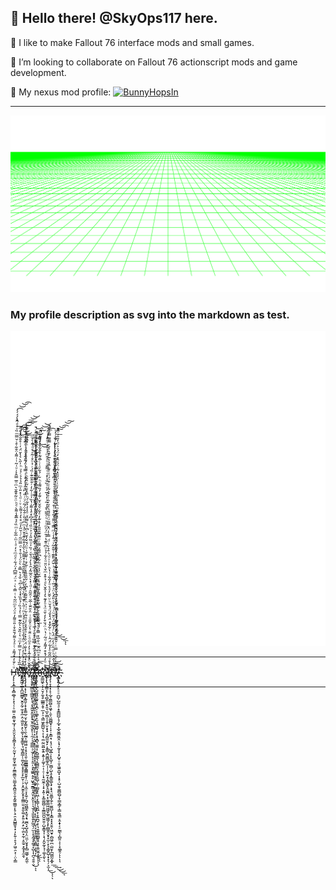 👋 Hello there! @SkyOps117 here.
 ---

🌱 I like to make Fallout 76 interface mods and small games.

🤝 I’m looking to collaborate on Fallout 76 actionscript mods and game development.

🔗 My nexus mod profile: [![BunnyHopsIn](https://images.nexusmods.com/favicons/ReskinOrange/favicon-16x16.png)](https://www.nexusmods.com/users/4382192?tab=user+files)

---

<img src="https://raw.githubusercontent.com/SkyOps117/SkyOps117/main/retro.svg" alt=""/>

### My profile description as svg into the markdown as test.
<img src="./README.svg" alt="" />

---

H̴̴̶̡̨̨̛͕͓̳͎̝̻̼̲̘͎͓̖̦̦̠͚̤̠͈̻͈͓̲̘̹͉͈̮̤͓̯̭͇͙͕̤̹̰̮͎̦̰̮̤̟̳̣̗̼͇̱͇̤̖̤̳̞͍̭̪͈̯̩̱͙̰͍͚̳̠̙̥̖̠̯͕͈̺̳̱̞͙̣̦̙͍̜̥͉̗͖̠̯͕̜̣̤͕̳ͧͨ̐̓̂́͌ͯͭͣ́ͯ͌́̆̐̊̇̎ͦ͌̓ͣ̈́ͤͫͫ͂̔ͭ̿̇̀ͥͯ̈́̿͆̓̈́͋ͤͩͫͯ̒ͣͭͫ̇̅͋ͬͫ̏ͤ̉̅͊̾͌̀ͤͪ̈ͧ̃͒͊̆͛ͫͦ̅̿̂͐͗ͧ͑̃ͭ͗͌̍̈̌͋̊ͨ̆̿ͫ̏ͮ̍ͩ̂̔́́́́̚̕̕͘͘͢͟͢͜͡͝͝͡ͅeͯ̍̅̏̉̉̇̍͗̆̿̓ͫͧ͛͑̏̌͛̀͋͊̿ͭ̓̉̏ͬ̉̎̏̽̾̏̂ͨ͆ͪ̐̉͛̿ͯ̀ͦ̈́͗̆͑̽ͩ̿ͫ̃ͨͭ̆̋̓ͩ̊͛̒̉͌ͪͮͥͩ͑̽̎͑ͫ̎̉̉̉ͨ͐ͮͪ̍̋̀͛̔̌̈́̍ͭ̊̄̐̑̾ͩ̚̚̚͏̷̴̧̕͜͟͠͠҉̵̡̡́͘̕͟͠҉̶̕͡͏̩̹͓͖͔̲̤̝̪͖̼͇̟̮̭̞̰̦̼͎͓̼̣̯̣͖͈̙̣̙̖͚͕͎̮̥̳̱̜̘͖̥̻̲̦̹͚̞̺͕̞̥̙̞̙̲̮̜͕͕̭̫̭̙̬̟͓͚͇̤͈͔̥̬͚͔̙͍͕̯̣̙̲̦̼̤̟̰̜̝̱̫̠͙̰̟̟̼̯ͅl̴̷̢̧̧̨̛̛̑̅̽͂̇́̀ͣ̓ͩͥͧ̑̉̄̉ͩ̍͐̆̔ͯ̉ͯͫͭ̎̀͗͊ͩ̏̀̊͆̓͋͛̈̉͌̅̑̃͋͐͒͌̋̔̀̋̓̽͋͊̾̆ͦ̉ͫ͆ͩ̎ͨ̄͋̈́̃ͨͧͬ̏́͆̑̂̍͐̒ͭͥ̿́ͬͬͧ̔̊̌̐ͥͫ͌͌ͤͣͫ̔́̀̚̕͜͢͟͢͡͞͝͏̷̨̟͈̭͎̝̩͖̟̬̞̺͓̜̜̞̮̬͈̻̪͈̯͓̻͖̦͔͙͉̭̻̼̮͉͎̺̱̭͎͍̦̤̜̝̣̮̣͙̭̺̞͈̤̱̭̖̥̰͈͉͚̤̙͚̬̺̣̠̞͓͈̝̩͚͔͇͕̗͔̥͈̹͕̦̳̝̦̟̼̰̝͔̤̲̩͚̯̲͟͝ͅͅl̷̵̴̷̵̸̷̨̢̡̡̧̡̛̛̛͓̗̗̲̻͙̲͈̬͕̞̝̥͇̲̠̮͕̰͙͇̮̗̠̯̖̰̲͔̰̰͖̤̞͔̥͉̖͈̹̲̳͇̳̝͇͇̮͈̞̹̤̺̩͔̼̠̞͓̼̠̗̪̘̰̪̳̭͙̫̘̝̘̫̪̖͓̺̝͈͎̤̤̼̦̮̝̟̙̻̫͖̥͙̰̼̜ͧ̉̒̽ͩ͒͐̍̐̈́̇̏̽͐ͣ͒̂̊ͤͧ̏͂͑̆ͬ͑͐ͪ̑͂͂̂ͦ̓͆̒ͬ̃̎̏̏̾ͬ͋͒ͥ̌̆̌͗ͦ̈́̆̌̓̌̑ͨ͆ͤ́͗͌̑ͮͧ̾̓͐͋́ͪ̅̂̈̈ͮ̃̇̂̂ͪͣͩͪ̈́͂̄͋ͯͦ̉̍͗͆̆̔ͭͭ́́̚̕͟͝͠͠ͅͅͅŏ̡̋̋̌ͦ̽̾̃̾͐̓ͣͫͦͨ̈̐̔ͧͤ̆̄ͧͥ̈͐̄̈̐̇̅̆ͭ̑͂̑ͬͩ̇̽̀ͯ̑̅̃̒̑͐̀̓ͩ̌ͮ͗̏̍ͦ̈̏̎̍ͮ͐ͧ̏̇ͣ̓͆̽ͤ̾͌͑̔̏̍ͯ̇͋̓ͬ̐̂̋͊ͬ̏́ͬ̉ͦ̊̇͂ͤͯͩ͋̀̀̚͜͜͏͏҉͏̶̶̧̧̧̧͙̤̳̫̱̣͇̰͓̹͉͔̘͍̬̝͈̞̥̟̮̥͖͔̮̙̜̩̼̦̦̜͇̲̲̣̹̫͕̦̘̹̝̠̩͕͙͚͍̣̠̥͖̟̠̱͇͔̝̤̞͔̭̞̩̩͉̮̦͉͈͈̟͍̙̲̰͉̦̫̩̝͎̰͉̥͚͔̞̺͎͎̪͉̯̭̣̮́̀͘̕͘͜͠͝ͅͅ ̶̵̨̨̢͊̈ͩ̅͛ͤ̈́͑̈́̽̿̏ͯ̽̎ͬ̍̅͗ͯ̊̔͑ͥ͐̅̐ͩ̐̅̈͊̂̿͐̿̓̆ͪͭ͂̔́̾̏̃̏͑̀̄ͥ͛̅̾̔ͥ̍͂ͪ̓̽̅ͬͨͭ́ͯ̋̊̌̈̿ͩͫ̍̊ͩ̄̑͛̍ͭͥͥͨͥͤͬ͐̇͑̈͌̏ͣͧ̎ͨ̚̕͘͟͜͝҉̨́͡͞͏҉̶̸̸͙̰̩͖̳̥̯̩̘̫̱̼͈̘̻͖͔̼͈̱͕̯̫̜̺̗̱̩̝̺̗͔̣̠̯͔͖͙̦̦̯̞͇͎̞̞̬̱̮͔͖̝̰̞͙̼̘̥̣͚̟̪̥͇̺̮̙̜̤̟̩̩̱̲̲̘̩̖̙̫͓̹̺̖̞͕̗̥͚̪̤͕͈̻͔͕̘͎͜͟͝ͅͅt̴̡̨̧̧͂ͦͪ͛ͮ̒͑̎ͨ͊̈́̓̈ͪͨͥ̒̔̌̏̏͆̅̇̽ͣ͊ͩ̽̈̑͛̌ͦ̊ͣ̔̅ͦ̽̏͆̍͛ͨ̒̅͂ͬ͛̅̀ͪ̋̾̒̈́̊ͫ̄ͣ̃͆̏ͪͧͤͬ̓̐ͤͤ͌͌̈́ͥ̇̑̿ͮ̎ͯ͆̄̈́͗̍̋̎̌͗̇ͧͫ̂̈̊ͩ̀̚̚̕̕҉̛̀͝͏͏̵̷̡̧̱̬̖͔̲͓̺͚͖̬͚͍̝̱͙̪̩͕̼̲̟̝̫͉͖̤̳̘͙̙̩̞̝̻͉͚̼̩̦̭̺̼͇͉͔̻̻̼͉͚̝̥̯̱̺̜̼̜͚̮͓̖͖̣͔̖̳̩͉̱͖͕̜̞͍̪̬͕̜͉̱̼̱͚͚̺̥̥̘̟̯͈̮͍̝́̕̕͡͞ͅͅͅͅͅh̴̷ͣͯ͐͛͑̊ͫ͆̂̅ͪ̐̅͒̿̑͐ͧ̌̿̂̑̐ͮ̿͛̃͒͑̑͌͑̄ͧ͌ͣͥ̅̌̈́̉ͫͩ͋̀͆̋͌́̈͌̇ͦ̈͊͊̑̎̎̓̊̇͊̒ͤ͋͛̑̆͐̆ͬ͊̒̓̏͌ͯͪ͂ͬ́͋ͦͭͨ̅̄ͭ̒̂͋̄̑̓͌͊ͫ̈̚͠͏̴̵̶̶̵̨̡̧̨̛̀̕̕͢͜͝͝҉̤̤̳͖̙͔̦̠̬̗̼͉̥̲̲͇͔̱̹̲͕̦̠͉͇͖̙͇̺̹̖͕̩͉̼̤̰̤̬̺̱̖͍͙͍̹̗͚͎̠̩̹̠̹͎̘̰̮̼̜͎̟͓͍̹͙͚͚͖̺̣̞̼̳͖̪̱̮̤͍̦̺͓̳͓͎͕͉̗̯̬̰͎̘̹͚͕͈͞ͅͅę̋́ͮͦ̓̈́̽͒̓͌̒ͩ͂ͬ̔ͪ̈́̆͒̓̒̌ͧ̈̉ͦ̓͊͛̒̾̂̆̀ͩ̉͒̽ͫ̌̔̈̆ͦͤ͋́̉ͧ͆ͦ͊̔ͯ̄̈́ͤͫͧͯͧͤ̃̅̀̐ͥ̃͗̒̔̅͑ͤ͗̏̐͗̽͑ͭ͌̎͗ͦ͐̑ͫ̓͐̐̄ͨͫ̓ͭͤ̚̚̚͞͏̸̵͡҉̡̨̛͘͘͏̵̸̨̢̡̯͇͔̩͕͉̻̭̹͕̟͈͉̲̝̫̻͔͎̱̦̮͕̟̟͔̗̻̼͈̘̙͎͍͇͕̪͚̻͚̝̼̩̜̩̯̟̰͙͔̻̭̻̙̭͚̪͙̣̙͚̠̳͖͖͖̟̲͍͖͚̗͓̙̪͇̭̖̬̞̝̫̦͙͕͕̳̭̺̦̟̞̖̦͕̫͎́̀͟͜͞ͅͅͅŗ̏̾̾̊ͮ̈̑͂ͤ̓͋̈́̂ͬͪͨ͋̐̽̈́̽̌́̈́̊̆ͪͧ̌̆̓ͣ͛ͦ̓̋͋ͭ̔ͪ͐ͭ͗ͩͪ̄̉ͮͥͩ̿̇̾̈̽̿͂ͧ͗̄́̎ͪ̑͂ͯ̑ͬ͐̌͐͂̍ͤ͗̄̈́̈ͯͤ̐̈̂̉̔̅̓̄͛͐́ͬ̿͌̿ͣͤ̄͗̚҉̴̶̸̸̡̧̨̛̜̞̭͓̦̙̦̲̘̯͇̰̺̥͖̟̣̯͕̤̼̻̻̟̦̩̞̣͙͇̣̘͕͉̠͉̺̭̲̹̙̟̲̬̦̫̻̦̺̖̥͓͇̱͚̖͓͕̟̘̤͍̳̞̼̗̠̫͚̺͎̦͓̳͓͓͓̤̭̜͖̮̟̣̻͖̠̪̣̺̮̙̪̤͇̰͙̲̟̀͘͘͟͟͢͜͜͟͡͝͞͝ͅe̽̈́̑̔̂̒ͪͩ̋̈́̒ͫ̈́̀ͬ̾̃͊̈́ͦ̆ͧͨ́ͪͯ̇̎̓ͯ̈ͯͮ̅ͥ́͂ͯͧ̾ͪ̌̈́̎̄͊ͭ̌̊̃͗ͥ̄̾ͭͫ̿̇ͧ͌̉͂͐̀ͭ͒͛ͯͤ͑͑̊̇̍͛ͨͯ͆͐̎̆̅ͦͧ̈́͒ͤ̀̓ͬͬ̃ͬ̆̉́̒̚̚̚͞͏̸̸̢̢̢̧̨̧̛̛͍̼̫͖̯̮̣͓͙̦̲͚͈̪͓̜̹̗͉͈̳̤͙̰̥͕̠͎̦̫̭̫̞̳͈̘̬̮̻̰̪̰͉͓̝̮̪̮̹̥̗̭̟͔̩͕̩̮̼̤̗͍̖͓͍̲̻̫̟̹͓̳̭̞̤̜̹̦̙̘̰̱̹͔͇̣͔̝̟̗̺̟̰̙͔̼̬̼͘̕͜͢͜͟͠͝͡͝͠ͅͅ.̵̸̧́ͪ̽ͬͤ̐ͥ̿ͭͬ̆͊͊̎̍̂̆̂͆͌͊̔̈̆̊̆ͫͪ͒̓̋͆ͥͩͣ̃͗̄̏ͣ̿̒̅͛̆̿̽̊̈̓̃̆͋ͣ̈́͑̃ͥͯͯͦͨͩ͋̐ͫ̂̓̓ͭ͆͐͐̓ͧ͑ͨ̈́ͧ̽̃͗̈́ͮ̂̽̒̈́ͮ͐ͩ̓̎̄ͮͦ̽̚̚̚͟҉̴̶̴̷̧̡̢̛̀̀͘͜͞͠҉̸̦̻͙͍̗͍̙̠̠̠̪̺̦̺̰͉̠̝̥͇̺̺̦̘̗̲̟͓̲̭̱͇̮͖̭̣͔̘̩̰̥̞͔̙̺̥̠̱͎͖͍̱̺͓͎͙̠̹̺̭̞͚̻̼̺̦̟͇͙̳̗͎̳̯͉͇͔̯̝̞͔̠̰͇̖͎̻͈̣͔̜͓̼̲̭̹͘͘ͅͅͅͅ

---





